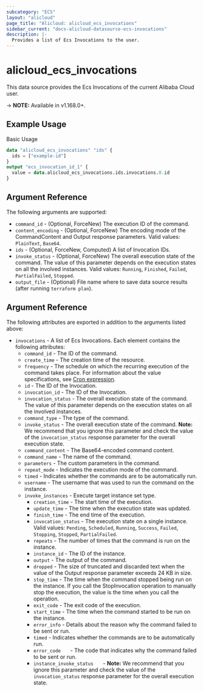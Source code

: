 ```yaml
---
subcategory: "ECS"
layout: "alicloud"
page_title: "Alicloud: alicloud_ecs_invocations"
sidebar_current: "docs-alicloud-datasource-ecs-invocations"
description: |-
  Provides a list of Ecs Invocations to the user.
---
```


# alicloud\_ecs\_invocations

This data source provides the Ecs Invocations of the current Alibaba Cloud user.

-> **NOTE:** Available in v1.168.0+.

## Example Usage

Basic Usage

```terraform
data "alicloud_ecs_invocations" "ids" {
  ids = ["example-id"]
}
output "ecs_invocation_id_1" {
  value = data.alicloud_ecs_invocations.ids.invocations.0.id
}
```

## Argument Reference

The following arguments are supported:

* `command_id` - (Optional, ForceNew) The execution ID of the command.
* `content_encoding` - (Optional, ForceNew) The encoding mode of the CommandContent and Output response parameters. Valid values: `PlainText`, `Base64`.
* `ids` - (Optional, ForceNew, Computed)  A list of Invocation IDs.
* `invoke_status` - (Optional, ForceNew) The overall execution state of the command. The value of this parameter depends on the execution states on all the involved instances. Valid values: `Running`, `Finished`, `Failed`, `PartialFailed`, `Stopped`.
* `output_file` - (Optional) File name where to save data source results (after running `terraform plan`).

## Argument Reference

The following attributes are exported in addition to the arguments listed above:

* `invocations` - A list of Ecs Invocations. Each element contains the following attributes:
  * `command_id` - The ID of the command.
  * `create_time` - The creation time of the resource.
  * `frequency` - The schedule on which the recurring execution of the command takes place. For information about the value specifications, see [Cron expression](https://www.alibabacloud.com/help/en/elastic-compute-service/latest/cron-expression).
  * `id` - The ID of the Invocation.
  * `invocation_id` - The ID of the Invocation.
  * `invocation_status` - The overall execution state of the command. The value of this parameter depends on the execution states on all the involved instances.
  * `command_type` - The type of the command.
  * `invoke_status` - The overall execution state of the command. **Note:** We recommend that you ignore this parameter and check the value of the `invocation_status` response parameter for the overall execution state.
  * `command_content` - The Base64-encoded command content.
  * `command_name` - The name of the command.
  * `parameters` - The custom parameters in the command.
  * `repeat_mode` - Indicates the execution mode of the command.
  * `timed` - Indicates whether the commands are to be automatically run.
  * `username` - The username that was used to run the command on the instance.
  * `invoke_instances` - Execute target instance set type.
    * `creation_time` - The start time of the execution.
    * `update_time` - The time when the execution state was updated.
    * `finish_time` - The end time of the execution.
    * `invocation_status` - The execution state on a single instance. Valid values: `Pending`, `Scheduled`, `Running`, `Success`, `Failed`, `Stopping`, `Stopped`, `PartialFailed`.
    * `repeats` - The number of times that the command is run on the instance.
    * `instance_id` - The ID of the instance.
    * `output` - The output of the command.
    * `dropped` - The size of truncated and discarded text when the value of the Output response parameter exceeds 24 KB in size.
    * `stop_time` - The time when the command stopped being run on the instance. If you call the StopInvocation operation to manually stop the execution, the value is the time when you call the operation.
    * `exit_code` - The exit code of the execution.
    * `start_time` - The time when the command started to be run on the instance.
    * `error_info` - Details about the reason why the command failed to be sent or run.
    * `timed` - Indicates whether the commands are to be automatically run.
    * `error_code	` - The code that indicates why the command failed to be sent or run. 
    * `instance_invoke_status	` - **Note:** We recommend that you ignore this parameter and check the value of the `invocation_status` response parameter for the overall execution state.